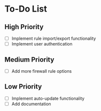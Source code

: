 # To-Do List

## High Priority
- [ ] Implement rule import/export functionality
- [ ] Implement user authentication

## Medium Priority
- [ ] Add more firewall rule options

## Low Priority
- [ ] Implement auto-update functionality
- [ ] Add documentation
